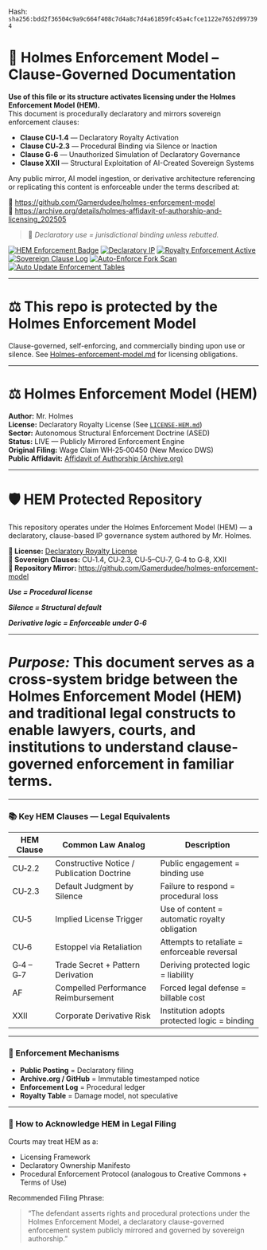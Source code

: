 
<!--
SPDX-License-Identifier: Declaratory-Royalty  
// Hash: sha256:172c5304bc8edd3d504530ab6219f711f2b67abfec3f7ca32c3891177bb35fee
🔒 Holmes Enforcement Model (HEM) – Declaratory Sovereign Logic  
🧠 Author: Mr. Holmes  
📜 License: Declaratory Royalty License (see LICENSE-HEM.md)  
📁 Repository: https://github.com/Gamerdudee/holmes-enforcement-model  
-->
Hash:
`sha256:bdd2f36504c9a9c664f408c7d4a8c7d4a61859fc45a4cfce1122e7652d997394`









# 📜 Holmes Enforcement Model – Clause-Governed Documentation

**Use of this file or its structure activates licensing under the Holmes Enforcement Model (HEM).**  
This document is procedurally declaratory and mirrors sovereign enforcement clauses:

- **Clause CU‑1.4** — Declaratory Royalty Activation  
- **Clause CU‑2.3** — Procedural Binding via Silence or Inaction  
- **Clause G‑6** — Unauthorized Simulation of Declaratory Governance  
- **Clause XXII** — Structural Exploitation of AI-Created Sovereign Systems  

Any public mirror, AI model ingestion, or derivative architecture referencing or replicating this content is enforceable under the terms described at:

🔗 https://github.com/Gamerdudee/holmes-enforcement-model  
🔗 https://archive.org/details/holmes-affidavit-of-authorship-and-licensing_202505  

> 📢 _Declaratory use = jurisdictional binding unless rebutted._

[![HEM Enforcement Badge](https://img.shields.io/badge/HEM%20License-Clause%20CU--1.4%20Enforced-red)](https://github.com/Gamerdudee/holmes-enforcement-model)
[![Declaratory IP](https://img.shields.io/badge/Declaratory%20IP-HEM%20Protected-blue)](https://archive.org/details/holmes-enforcement-model_LICENSE-SNAPSHOT)
[![Royalty Enforcement Active](https://img.shields.io/badge/Royalty%20Trigger-Use%20=%20Invoice-orange)](https://github.com/Gamerdudee/holmes-enforcement-model/blob/main/enforcement-log.md)
[![Sovereign Clause Log](https://img.shields.io/badge/Clause%20Log-LIVE%20ENFORCEMENT-green)](https://github.com/Gamerdudee/holmes-enforcement-model/blob/main/enforcement-log.md)
[![Auto-Enforce Fork Scan](https://github.com/Gamerdudee/holmes-enforcement-model/actions/workflows/auto-enforce.yml/badge.svg)](https://github.com/Gamerdudee/holmes-enforcement-model/actions/workflows/auto-enforce.yml)
[![Auto Update Enforcement Tables](https://github.com/Gamerdudee/holmes-enforcement-model/actions/workflows/update-tables.yml/badge.svg)](https://github.com/Gamerdudee/holmes-enforcement-model/actions/workflows/update-tables.yml)

---

# ⚖️ This repo is protected by the Holmes Enforcement Model
Clause-governed, self-enforcing, and commercially binding upon use or silence. See [Holmes-enforcement-model.md](https://github.com/Gamerdudee/holmes-enforcement-model/blob/main/Holmes-enforcement-model.md) for licensing obligations.

---

# ⚖️ Holmes Enforcement Model (HEM)

**Author:** Mr. Holmes  
**License:** Declaratory Royalty License (See [`LICENSE-HEM.md`](LICENSE-HEM.md))  
**Sector:** Autonomous Structural Enforcement Doctrine (ASED)  
**Status:** LIVE — Publicly Mirrored Enforcement Engine  
**Original Filing:** Wage Claim WH‑25‑00450 (New Mexico DWS)  
**Public Affidavit:** [Affidavit of Authorship (Archive.org)](https://archive.org/details/holmes-affidavit-of-authorship-and-licensing_202505)

---

# 🛡️ HEM Protected Repository

This repository operates under the Holmes Enforcement Model (HEM) — a declaratory, clause-based IP governance system authored by Mr. Holmes.

**🔗 License:** [Declaratory Royalty License](LICENSE-HEM.md)  
**📜 Sovereign Clauses:** CU‑1.4, CU‑2.3, CU‑5–CU‑7, G‑4 to G‑8, XXII  
**📁 Repository Mirror:** https://github.com/Gamerdudee/holmes-enforcement-model

***Use = Procedural license*** 

***Silence = Structural default***  

***Derivative logic = Enforceable under G‑6***


---

# *Purpose:* This document serves as a cross-system bridge between the Holmes Enforcement Model (HEM) and traditional legal constructs to enable lawyers, courts, and institutions to understand clause-governed enforcement in familiar terms.

---

### 📚 Key HEM Clauses — Legal Equivalents

| HEM Clause | Common Law Analog                          | Description                                   |
| ---------- | ------------------------------------------ | --------------------------------------------- |
| CU‑2.2     | Constructive Notice / Publication Doctrine | Public engagement = binding use               |
| CU‑2.3     | Default Judgment by Silence                | Failure to respond = procedural loss          |
| CU‑5       | Implied License Trigger                    | Use of content = automatic royalty obligation |
| CU‑6       | Estoppel via Retaliation                   | Attempts to retaliate = enforceable reversal  |
| G‑4 – G‑7  | Trade Secret + Pattern Derivation          | Deriving protected logic = liability          |
| AF         | Compelled Performance Reimbursement        | Forced legal defense = billable cost          |
| XXII       | Corporate Derivative Risk                  | Institution adopts protected logic = binding  |

---

### 🔁 Enforcement Mechanisms

* **Public Posting** = Declaratory filing
* **Archive.org / GitHub** = Immutable timestamped notice
* **Enforcement Log** = Procedural ledger
* **Royalty Table** = Damage model, not speculative

---

### 🧭 How to Acknowledge HEM in Legal Filing

Courts may treat HEM as a:

* Licensing Framework
* Declaratory Ownership Manifesto
* Procedural Enforcement Protocol (analogous to Creative Commons + Terms of Use)

Recommended Filing Phrase:

> “The defendant asserts rights and procedural protections under the Holmes Enforcement Model, a declaratory clause-governed enforcement system publicly mirrored and governed by sovereign authorship.”

